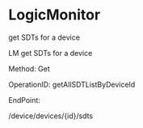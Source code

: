 #     LogicMonitor


get SDTs for a device

LM get SDTs for a device

Method: Get

OperationID: getAllSDTListByDeviceId

EndPoint:

/device/devices/{id}/sdts
